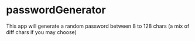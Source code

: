 # passwordGenerator
This app will generate a random password between 8 to 128 chars (a mix of diff chars if you may choose)
